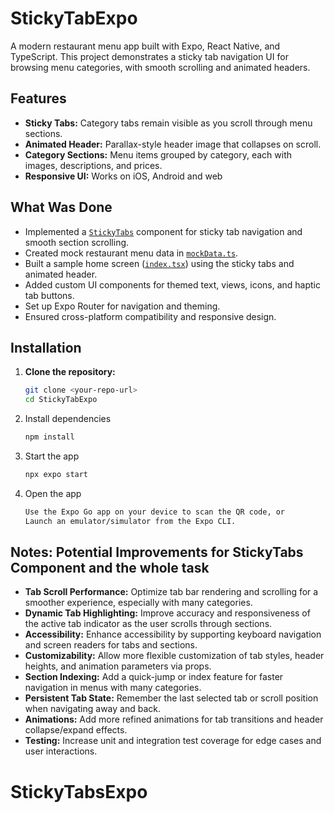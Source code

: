 # StickyTabExpo

A modern restaurant menu app built with Expo, React Native, and TypeScript. This project demonstrates a sticky tab navigation UI for browsing menu categories, with smooth scrolling and animated headers.

## Features

- **Sticky Tabs:** Category tabs remain visible as you scroll through menu sections.
- **Animated Header:** Parallax-style header image that collapses on scroll.
- **Category Sections:** Menu items grouped by category, each with images, descriptions, and prices.
- **Responsive UI:** Works on iOS, Android and web

## What Was Done

- Implemented a [`StickyTabs`](components/StickyTabs.tsx) component for sticky tab navigation and smooth section scrolling.
- Created mock restaurant menu data in [`mockData.ts`](data/mockData.ts).
- Built a sample home screen ([`index.tsx`](<app/(tabs)/index.tsx>)) using the sticky tabs and animated header.
- Added custom UI components for themed text, views, icons, and haptic tab buttons.
- Set up Expo Router for navigation and theming.
- Ensured cross-platform compatibility and responsive design.

## Installation

1. **Clone the repository:**

   ```sh
   git clone <your-repo-url>
   cd StickyTabExpo
   ```

2. Install dependencies

   ```bash
   npm install
   ```

3. Start the app

   ```bash
   npx expo start
   ```

4. Open the app

   ```bash
   Use the Expo Go app on your device to scan the QR code, or
   Launch an emulator/simulator from the Expo CLI.
   ```

## Notes: Potential Improvements for StickyTabs Component and the whole task

- **Tab Scroll Performance:** Optimize tab bar rendering and scrolling for a smoother experience, especially with many categories.
- **Dynamic Tab Highlighting:** Improve accuracy and responsiveness of the active tab indicator as the user scrolls through sections.
- **Accessibility:** Enhance accessibility by supporting keyboard navigation and screen readers for tabs and sections.
- **Customizability:** Allow more flexible customization of tab styles, header heights, and animation parameters via props.
- **Section Indexing:** Add a quick-jump or index feature for faster navigation in menus with many categories.
- **Persistent Tab State:** Remember the last selected tab or scroll position when navigating away and back.
- **Animations:** Add more refined animations for tab transitions and header collapse/expand effects.
- **Testing:** Increase unit and integration test coverage for edge cases and user interactions.

# StickyTabsExpo
